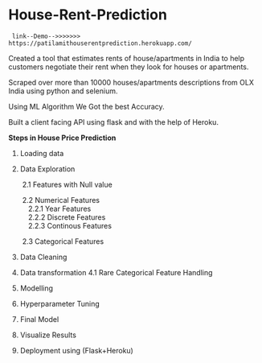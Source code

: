 # House-Rent-Prediction
     link--Demo-->>>>>>> https://patilamithouserentprediction.herokuapp.com/
Created a tool that estimates rents of house/apartments in India to help customers negotiate their rent when they look for houses or apartments.

Scraped over more than 10000 houses/apartments descriptions from OLX India using python and selenium.

Using ML Algorithm We Got the best Accuracy. 

Built a client facing API using flask and with the help of Heroku.


**Steps in House Price Prediction**

1. Loading data

2. Data Exploration <br />

     &nbsp;2.1 Features with Null value<br />
     
     &nbsp;2.2 Numerical Features<br />
           &nbsp;&nbsp;&nbsp; 2.2.1 Year Features<br />
           &nbsp;&nbsp;&nbsp; 2.2.2 Discrete Features<br /> 
           &nbsp;&nbsp;&nbsp; 2.2.3 Continous Features <br />
   
     &nbsp;2.3 Categorical Features

3. Data Cleaning


4. Data transformation
     4.1 Rare Categorical Feature Handling

5. Modelling

6. Hyperparameter Tuning

7. Final Model

8. Visualize Results

9. Deployment using (Flask+Heroku)
